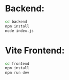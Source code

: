 # Backend:

```bash
cd backend
npm install
node index.js
```

# Vite Frontend:

```bash
cd frontend
npm install
npm run dev
```